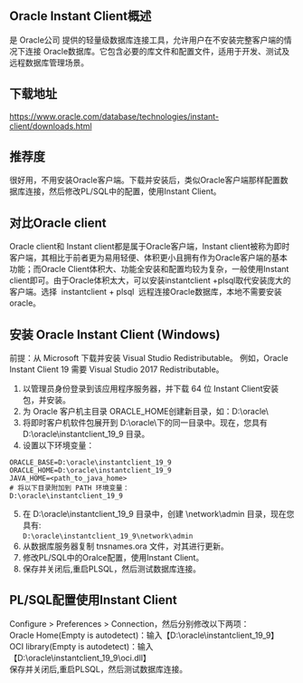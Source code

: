 ﻿## Oracle Instant Client概述
是 Oracle公司 提供的轻量级数据库连接工具，允许用户在不安装完整客户端的情况下连接 Oracle数据库。它包含必要的库文件和配置文件，适用于开发、测试及远程数据库管理场景。  
## 下载地址
https://www.oracle.com/database/technologies/instant-client/downloads.html
## 推荐度
很好用，不用安装Oracle客户端。下载并安装后，类似Oracle客户端那样配置数据库连接，然后修改PL/SQL中的配置，使用Instant Client。

## 对比Oracle client
Oracle client和 Instant client都是属于Oracle客户端，Instant client被称为即时客户端，其相比于前者更为易用轻便、体积更小且拥有作为Oracle客户端的基本功能；而Oracle Client体积大、功能全安装和配置均较为复杂，一般使用Instant client即可。由于Oracle体积太大，可以安装instantclient +plsql取代安装庞大的客户端。选择  instantclient + plsql  远程连接Oracle数据库，本地不需要安装 oracle。

## 安装 Oracle Instant Client (Windows)
前提：从 Microsoft 下载并安装 Visual Studio Redistributable。 例如，Oracle Instant Client 19 需要 Visual Studio 2017 Redistributable。  
1. 以管理员身份登录到该应用程序服务器，并下载 64 位 Instant Client安装包，并安装。
2. 为 Oracle 客户机主目录 ORACLE_HOME创建新目录，如：D:\oracle\
3. 将即时客户机软件包展开到 D:\oracle\下的同一目录中。现在，您具有 D:\oracle\instantclient_19_9 目录。
4. 设置以下环境变量：
```
ORACLE_BASE=D:\oracle\instantclient_19_9
ORACLE_HOME=D:\oracle\instantclient_19_9
JAVA_HOME=<path_to_java_home>
# 将以下目录附加到 PATH 环境变量：
D:\oracle\instantclient_19_9
```
5. 在 D:\oracle\instantclient_19_9 目录中，创建 \network\admin 目录，现在您具有:  
`D:\oracle\instantclient_19_9\network\admin`  
6. 从数据库服务器复制 tnsnames.ora 文件，对其进行更新。
7. 修改PL/SQL中的Oralce配置，使用Instant Client。
8. 保存并关闭后,重启PLSQL，然后测试数据库连接。

## PL/SQL配置使用Instant Client
Configure > Preferences > Connection，然后分别修改以下两项：  
Oracle Home(Empty is autodetect)：输入【D:\oracle\instantclient_19_9】  
OCI library(Empty is autodetect)：输入【D:\oracle\instantclient_19_9\oci.dll】  
保存并关闭后,重启PLSQL，然后测试数据库连接。